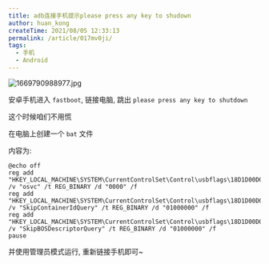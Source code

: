 ```yaml
---
title: adb连接手机提示please press any key to shudown
author: huan_kong
createTime: 2021/08/05 12:33:13
permalink: /article/017mv0ji/
tags:
  - 手机
  - Android
---
```


![1669790988977.jpg](https://img.huankong.top/i/2022/11/30/6386fd0f492bc.jpg)

安卓手机进入 `fastboot`, 链接电脑, 跳出 `please press any key to shutdown`

这个时候咱们不用慌

在电脑上创建一个 `bat` 文件

内容为:

~~~batch
@echo off
reg add "HKEY_LOCAL_MACHINE\SYSTEM\CurrentControlSet\Control\usbflags\18D1D00D0100" /v "osvc" /t REG_BINARY /d "0000" /f
reg add "HKEY_LOCAL_MACHINE\SYSTEM\CurrentControlSet\Control\usbflags\18D1D00D0100" /v "SkipContainerIdQuery" /t REG_BINARY /d "01000000" /f
reg add "HKEY_LOCAL_MACHINE\SYSTEM\CurrentControlSet\Control\usbflags\18D1D00D0100" /v "SkipBOSDescriptorQuery" /t REG_BINARY /d "01000000" /f
pause
~~~

并使用管理员模式运行, 重新链接手机即可~
